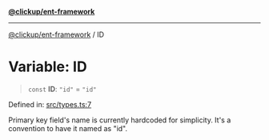 [**@clickup/ent-framework**](../README.md)

***

[@clickup/ent-framework](../globals.md) / ID

# Variable: ID

> `const` **ID**: `"id"` = `"id"`

Defined in: [src/types.ts:7](https://github.com/clickup/ent-framework/blob/master/src/types.ts#L7)

Primary key field's name is currently hardcoded for simplicity. It's a
convention to have it named as "id".
